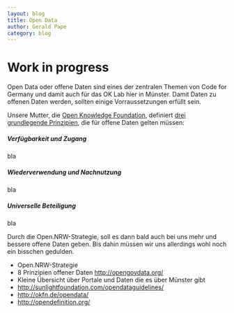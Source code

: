 ```yaml
---
layout: blog
title: Open Data
author: Gerald Pape
category: blog
---
```

# Work in progress
Open Data oder offene Daten sind eines der zentralen Themen von Code for Germany und damit auch für das OK Lab hier in Münster. Damit Daten zu offenen Daten werden, sollten einige Vorraussetzungen erfüllt sein.

Unsere Mutter, die [Open Knowledge Foundation](http://okfn.de), definiert [drei grundlegende Prinzipien](http://okfn.de/opendata/), die für offene Daten gelten müssen:

##### Verfügbarkeit und Zugang
bla
##### Wiederverwendung und Nachnutzung
bla
##### Universelle Beteiligung
bla

Durch die Open.NRW-Strategie, soll es dann bald auch bei uns mehr und bessere offene Daten geben. Bis dahin müssen wir uns allerdings wohl noch ein bisschen gedulden.



- Open.NRW-Strategie 
- 8 Prinzipien offener Daten  http://opengovdata.org/
- Kleine Übersicht über Portale und Daten die es über Münster gibt
- http://sunlightfoundation.com/opendataguidelines/
- http://okfn.de/opendata/
- http://opendefinition.org/
